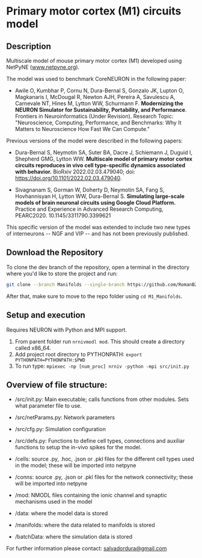 # Primary motor cortex (M1) circuits model
## Description
Multiscale model of mouse primary motor cortex (M1) developed using NetPyNE (www.netpyne.org).

The model was used to benchmark CoreNEURON in the following paper:

- Awile O, Kumbhar P, Cornu N, Dura-Bernal S, Gonzalo JK, Lupton O, Magkanaris I, McDougal R, Newton AJH, Pereira A, Savulescu A, Carnevale NT, Hines M, Lytton WW, Schurmann F. **Modernizing the NEURON Simulator for Sustainability, Portability, and Performance**. Frontiers in Neuroinformatics (Under Revision). Research Topic: "Neuroscience, Computing, Performance, and Benchmarks: Why It Matters to Neuroscience How Fast We Can Compute."


Previous versions of the model were described in the following papers:

- Dura-Bernal S, Neymotin SA, Suter BA, Dacre J, Schiemann J, Duguid I, Shepherd GMG, Lytton WW. **Multiscale model of primary motor cortex circuits reproduces in vivo cell type-specific dynamics associated with behavior.** BioRxiv 2022.02.03.479040; doi: https://doi.org/10.1101/2022.02.03.479040. 

- Sivagnanam S, Gorman W, Doherty D, Neymotin SA, Fang S, Hovhannisyan H, Lytton WW, Dura-Bernal S. **Simulating large-scale models of brain neuronal circuits using Google Cloud Platform.** Practice and Experience in Advanced Research Computing, PEARC2020. 10.1145/3311790.3399621


This specific version of the model was extended to include two new types of interneurons -- NGF and VIP -- and has not been previously published.

## Download the Repository

To clone the dev branch of the repository, open a terminal in the directory where you'd like to store the project and run:

```bash
git clone --branch Manifolds --single-branch https://github.com/RomanB22/M1_NEURON_paper.git M1_Manifolds
````

After that, make sure to move to the repo folder using `cd M1_Manifolds`.

## Setup and execution

Requires NEURON with Python and MPI support. 

1. From parent folder run `nrnivmodl mod`. This should create a directory called x86_64.
2. Add project root directory to PYTHONPATH: `export PYTHONPATH=PYTHONPATH:$PWD`
3. To run type: `mpiexec -np [num_proc] nrniv -python -mpi src/init.py`

## Overview of file structure:

* /src/init.py: Main executable; calls functions from other modules. Sets what parameter file to use.

* /src/netParams.py: Network parameters

* /src/cfg.py: Simulation configuration

* /src/defs.py: Functions to define cell types, connections and auxiliar functions to setup the in-vivo spikes for the model. 

* /cells: source .py, .hoc, .json or .pkl files for the different cell types used in the model; these will be imported into netpyne

* /conns: source .py, .json or .pkl files for the network connectivity; these will be imported into netpyne

* /mod: NMODL files containing the ionic channel and synaptic mechanisms used in the model 

* /data: where the model data is stored 

* /manifolds: where the data related to manifolds is stored 

* /batchData: where the simulation data is stored 


For further information please contact: salvadordura@gmail.com 

